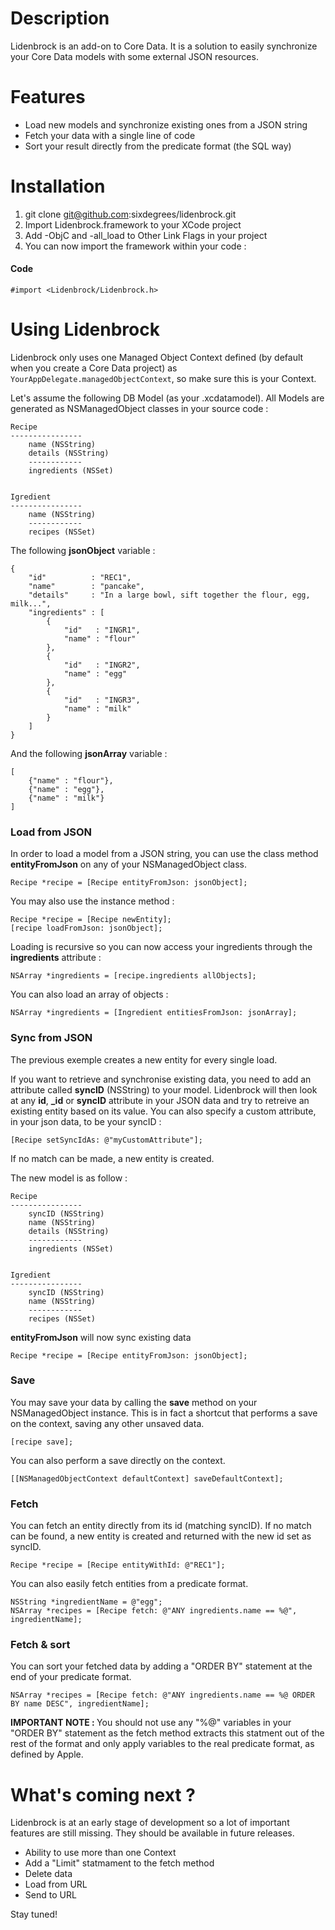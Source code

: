 Description
===========

Lidenbrock is an add-on to Core Data. It is a solution to easily synchronize your Core Data models with some external JSON resources.


Features
==============

* Load new models and synchronize existing ones from a JSON string
* Fetch your data with a single line of code
* Sort your result directly from the predicate format (the SQL way)


Installation
=======

1. git clone git@github.com:sixdegrees/lidenbrock.git
2. Import Lidenbrock.framework to your XCode project
3. Add -ObjC and -all_load to Other Link Flags in your project
4. You can now import the framework within your code :

#### Code
    #import <Lidenbrock/Lidenbrock.h>


Using Lidenbrock
========

Lidenbrock only uses one Managed Object Context defined (by default when you create a Core Data project) as <code>YourAppDelegate.managedObjectContext</code>, so make sure this is your Context.

Let's assume the following DB Model (as your .xcdatamodel). All Models are generated as NSManagedObject classes in your source code :

    Recipe
    ----------------
        name (NSString)
        details (NSString)
        ------------
        ingredients (NSSet)


    Igredient
    ----------------
        name (NSString)
        ------------
        recipes (NSSet)


The following <b>jsonObject</b> variable :

    {
        "id"          : "REC1",
        "name"        : "pancake",
        "details"     : "In a large bowl, sift together the flour, egg, milk...",
        "ingredients" : [
            {
                "id"   : "INGR1",
                "name" : "flour"
            },
            {
                "id"   : "INGR2",
                "name" : "egg"
            },
            {
                "id"   : "INGR3",
                "name" : "milk"
            }
        ]
    }

And the following <b>jsonArray</b> variable :

    [
        {"name" : "flour"},
        {"name" : "egg"},
        {"name" : "milk"}
    ]



### Load from JSON

In order to load a model from a JSON string, you can use the class method <b>entityFromJson</b> on any of your NSManagedObject class.

    Recipe *recipe = [Recipe entityFromJson: jsonObject];

You may also use the instance method :
    
    Recipe *recipe = [Recipe newEntity];
    [recipe loadFromJson: jsonObject];

Loading is recursive so you can now access your ingredients through the <b>ingredients</b> attribute :

    NSArray *ingredients = [recipe.ingredients allObjects];


You can also load an array of objects :

    NSArray *ingredients = [Ingredient entitiesFromJson: jsonArray];


### Sync from JSON

The previous exemple creates a new entity for every single load.

If you want to retrieve and synchronise existing data, you need to add an attribute called <b>syncID</b> (NSString) to your model.
Lidenbrock will then look at any <b>id</b>, <b>_id</b> or <b>syncID</b> attribute in your JSON data and try to retreive an existing entity based on its value.
You can also specify a custom attribute, in your json data, to be your syncID :

    [Recipe setSyncIdAs: @"myCustomAttribute"];

If no match can be made, a new entity is created.

The new model is as follow :

    Recipe
    ----------------
        syncID (NSString)
        name (NSString)
        details (NSString)
        ------------
        ingredients (NSSet)


    Igredient
    ----------------
        syncID (NSString)
        name (NSString)
        ------------
        recipes (NSSet)


<b>entityFromJson</b> will now sync existing data

    Recipe *recipe = [Recipe entityFromJson: jsonObject];



### Save

You may save your data by calling the <b>save</b> method on your NSManagedObject instance. This is in fact a shortcut that performs a save on the context, saving any other unsaved data.

    [recipe save];

You can also perform a save directly on the context.

    [[NSManagedObjectContext defaultContext] saveDefaultContext];



### Fetch

You can fetch an entity directly from its id (matching syncID). 
If no match can be found, a new entity is created and returned with the new id set as syncID.

    Recipe *recipe = [Recipe entityWithId: @"REC1"];



You can also easily fetch entities from a predicate format.    
    
    NSString *ingredientName = @"egg";
    NSArray *recipes = [Recipe fetch: @"ANY ingredients.name == %@", ingredientName];



### Fetch & sort

You can sort your fetched data by adding a "ORDER BY" statement at the end of your predicate format.

    NSArray *recipes = [Recipe fetch: @"ANY ingredients.name == %@ ORDER BY name DESC", ingredientName];

<b>IMPORTANT NOTE : </b> You should not use any "%@" variables in your "ORDER BY" statement as the fetch method extracts this statment out of the rest of the format and only apply variables to the real predicate format, as defined by Apple.


What's coming next ?
==============

Lidenbrock is at an early stage of development so a lot of important features are still missing. They should be available in future releases.

* Ability to use more than one Context
* Add a "Limit" statmament to the fetch method
* Delete data
* Load from URL
* Send to URL

Stay tuned!


